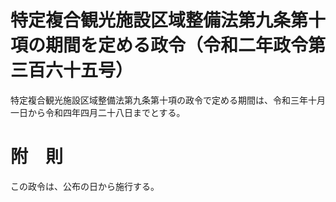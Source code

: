 # 特定複合観光施設区域整備法第九条第十項の期間を定める政令（令和二年政令第三百六十五号）
特定複合観光施設区域整備法第九条第十項の政令で定める期間は、令和三年十月一日から令和四年四月二十八日までとする。
# 附　則
この政令は、公布の日から施行する。
